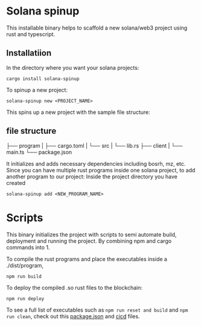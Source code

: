 # Solana spinup
This installable binary helps to scaffold a new solana/web3 project using rust and typescript.

## Installatiion
In the directory where you want your solana projects:
```
cargo install solana-spinup
```

To spinup a new project:
```
solana-spinup new <PROJECT_NAME>
```

This spins up a new project with the sample file structure:
## file structure
├── program
| ├── cargo.toml
| └── src
|  └── lib.rs
├── client
| └── main.ts
└── package.json

It initializes and adds necessary dependencies including bosrh, mz, etc.
Since you can have multiple rust programs inside one solana project, to add another program to our project:
Inside the project directory you have created
```
solana-spinup add <NEW_PROGRAM_NAME>
```

# Scripts
This binary initializes the project with scripts to semi automate build, deployment and running the project. By combining npm and cargo commands into 1.

To compile the rust programs and place the executables inside a ./dist/program,
```
npm run build
```

To deploy the compiled .so rust files to the blockchain:
```
npm run deploy
```

To see a full list of executables such as `npm run reset and build` and `npm run clean`, check out this [package.json](https://github.com/thefuadeniola/solana_example_project/blob/main/package.json) and [cicd](https://github.com/thefuadeniola/solana_example_project/blob/main/scripts/cicd.sh) files.